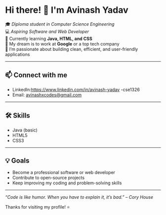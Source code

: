 # Hi there! 👋 I'm Avinash Yadav

🎓 *Diploma student in Computer Science Engineering*  
💻 *Aspiring Software and Web Developer*  
🌱 Currently learning **Java, HTML, and CSS**  
🚀 My dream is to work at **Google** or a top tech company  
🌟 I’m passionate about building clean, efficient, and user-friendly applications

---

## 📫 Connect with me

- LinkedIn:https://www.linkedin.com/in/avinash-yadav -cse1326
- Email: avinashxcodes@gmail.com

---

## 🛠️ Skills

- Java (basic)
- HTML5
- CSS3

---

## 💡 Goals

- Become a professional software or web developer  
- Contribute to open-source projects  
- Keep improving my coding and problem-solving skills

---
*“Code is like humor. When you have to explain it, it’s bad.” – Cory House*

Thanks for visiting my profile! ⭐
